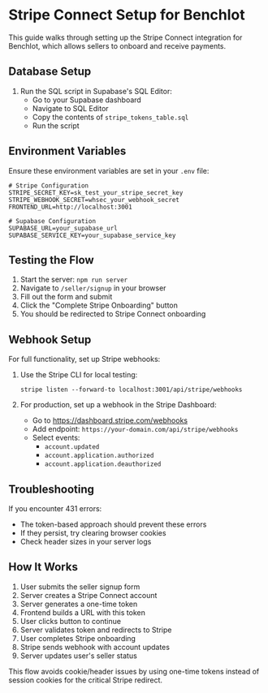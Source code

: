 # Stripe Connect Setup for Benchlot

This guide walks through setting up the Stripe Connect integration for Benchlot, which allows sellers to onboard and receive payments.

## Database Setup

1. Run the SQL script in Supabase's SQL Editor:
   - Go to your Supabase dashboard
   - Navigate to SQL Editor
   - Copy the contents of `stripe_tokens_table.sql`
   - Run the script

## Environment Variables

Ensure these environment variables are set in your `.env` file:

```
# Stripe Configuration
STRIPE_SECRET_KEY=sk_test_your_stripe_secret_key
STRIPE_WEBHOOK_SECRET=whsec_your_webhook_secret
FRONTEND_URL=http://localhost:3001

# Supabase Configuration
SUPABASE_URL=your_supabase_url
SUPABASE_SERVICE_KEY=your_supabase_service_key
```

## Testing the Flow

1. Start the server: `npm run server`
2. Navigate to `/seller/signup` in your browser
3. Fill out the form and submit
4. Click the "Complete Stripe Onboarding" button
5. You should be redirected to Stripe Connect onboarding

## Webhook Setup

For full functionality, set up Stripe webhooks:

1. Use the Stripe CLI for local testing:
   ```
   stripe listen --forward-to localhost:3001/api/stripe/webhooks
   ```

2. For production, set up a webhook in the Stripe Dashboard:
   - Go to https://dashboard.stripe.com/webhooks
   - Add endpoint: `https://your-domain.com/api/stripe/webhooks`
   - Select events:
     - `account.updated`
     - `account.application.authorized`
     - `account.application.deauthorized`

## Troubleshooting

If you encounter 431 errors:
- The token-based approach should prevent these errors
- If they persist, try clearing browser cookies
- Check header sizes in your server logs

## How It Works

1. User submits the seller signup form
2. Server creates a Stripe Connect account
3. Server generates a one-time token
4. Frontend builds a URL with this token
5. User clicks button to continue
6. Server validates token and redirects to Stripe
7. User completes Stripe onboarding
8. Stripe sends webhook with account updates
9. Server updates user's seller status

This flow avoids cookie/header issues by using one-time tokens instead of session cookies for the critical Stripe redirect.